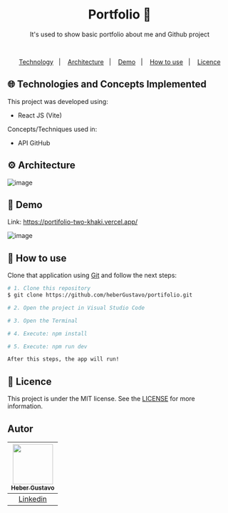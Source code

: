 <h1 align="center">
   Portfolio 📃
</h1>
<p align="center">It's used to show basic portfolio about me and Github project</p>

</br>
  
<p align="center">
  <a href="#globe_with_meridians-Technologies-and-Concepts-Implemented">Technology</a>&nbsp;&nbsp;&nbsp;|&nbsp;&nbsp;&nbsp;
   <a href="#gear-Architecture">Architecture</a>&nbsp;&nbsp;&nbsp;|&nbsp;&nbsp;&nbsp;
   <a href="#round_pushpin-demo">Demo</a>&nbsp;&nbsp;&nbsp;|&nbsp;&nbsp;&nbsp;
  <a href="#wrench-How-to-use">How to use</a>&nbsp;&nbsp;&nbsp;|&nbsp;&nbsp;&nbsp;
  <a href="#memo-Licence">Licence</a>
</p>

## :globe_with_meridians: Technologies and Concepts Implemented

This project was developed using:
- React JS (Vite)

Concepts/Techniques used in:
- API GitHub

## :gear: Architecture

![image](https://github.com/user-attachments/assets/75bfd3c8-bda9-40ba-b2bb-09516313b71f)




## :round_pushpin: Demo
Link: https://portifolio-two-khaki.vercel.app/

![image](https://github.com/user-attachments/assets/983a7609-1066-428a-b576-bad1395816ca)



## :wrench: How to use

Clone that application using [Git](https://git-scm.com) and follow the next steps:

```bash
# 1. Clone this repository
$ git clone https://github.com/heberGustavo/portifolio.git

# 2. Open the project in Visual Studio Code

# 3. Open the Terminal

# 4. Execute: npm install

# 5. Execute: npm run dev

After this steps, the app will run!
```


## :memo: Licence 
This project is under the MIT license. See the [LICENSE](https://github.com/heberGustavo/portifolio/blob/main/LICENSE) for more information.


## Autor

| [<img src="https://avatars.githubusercontent.com/u/44476616?v=4" style="max-width: 100%;width: 90px;"><br><sub>Heber Gustavo</sub>](https://github.com/heberGustavo) |
| :---: |
|[Linkedin](https://www.linkedin.com/in/heber-gustavo/)|
